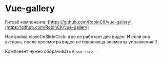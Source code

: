 # Vue-gallery

Гитхаб компонента: [https://github.com/RobinCK/vue-gallery](https://github.com/RobinCK/vue-gallery)

Настройка closeOnSlideClick: true не работает для видео. И если она активна, после просмотра видео не появляюца элементы управления!!!

Компонент нужно оборачивать в `<no-ssr>`.
